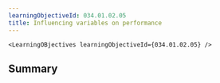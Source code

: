 ```yaml
---
learningObjectiveId: 034.01.02.05
title: Influencing variables on performance
---
```


```tsx eval
<LearningOBjectives learningObjectiveId={034.01.02.05} />
```

## Summary
